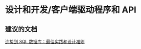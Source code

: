 <properties
    pageTitle="设计和开发/客户端驱动程序和 API"
    description="设计和开发/客户端驱动程序和 API"
    service="microsoft.sql"
    resource="servers"
    authors="aashu"
    displayOrder=""
    selfHelpType="generic"
    supportTopicIds="31980411"
    resourceTags=""
    productPesIds="13491"
    cloudEnvironments="public"
/>


# 设计和开发/客户端驱动程序和 API

## **建议的文档**
[连接到 SQL 数据库：最佳实践和设计准则](https://azure.microsoft.com/documentation/articles/sql-database-connect-central-recommendations/)



<!--HONumber=Jul16_HO4-->


